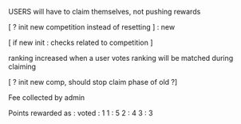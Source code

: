 USERS will have to claim themselves, not pushing rewards

[ ? init new competition instead of resetting ] : new

[ if new init : checks related to competition ] 

ranking increased when a user votes
ranking will be matched during claiming

[  ? init new comp, should stop claim phase of old ?] 

Fee collected by admin

Points rewarded as :
voted : 1
1 : 5
2 : 4
3 : 3
